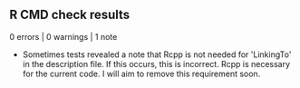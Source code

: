 ## R CMD check results

0 errors | 0 warnings | 1 note

* Sometimes tests revealed a note that Rcpp is not needed for 'LinkingTo' in 
    the description file. If this occurs, this is incorrect. Rcpp is necessary 
    for the current code. I will aim to remove this requirement soon.
